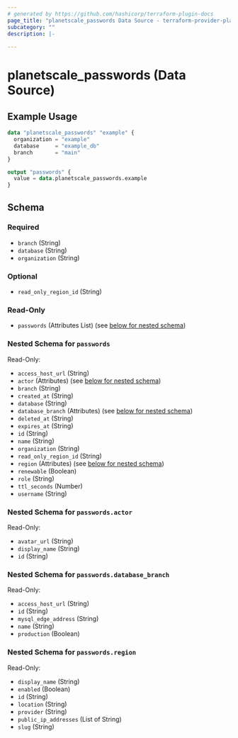 ```yaml
---
# generated by https://github.com/hashicorp/terraform-plugin-docs
page_title: "planetscale_passwords Data Source - terraform-provider-planetscale"
subcategory: ""
description: |-
  
---
```


# planetscale_passwords (Data Source)



## Example Usage

```terraform
data "planetscale_passwords" "example" {
  organization = "example"
  database     = "example_db"
  branch       = "main"
}

output "passwords" {
  value = data.planetscale_passwords.example
}
```

<!-- schema generated by tfplugindocs -->
## Schema

### Required

- `branch` (String)
- `database` (String)
- `organization` (String)

### Optional

- `read_only_region_id` (String)

### Read-Only

- `passwords` (Attributes List) (see [below for nested schema](#nestedatt--passwords))

<a id="nestedatt--passwords"></a>
### Nested Schema for `passwords`

Read-Only:

- `access_host_url` (String)
- `actor` (Attributes) (see [below for nested schema](#nestedatt--passwords--actor))
- `branch` (String)
- `created_at` (String)
- `database` (String)
- `database_branch` (Attributes) (see [below for nested schema](#nestedatt--passwords--database_branch))
- `deleted_at` (String)
- `expires_at` (String)
- `id` (String)
- `name` (String)
- `organization` (String)
- `read_only_region_id` (String)
- `region` (Attributes) (see [below for nested schema](#nestedatt--passwords--region))
- `renewable` (Boolean)
- `role` (String)
- `ttl_seconds` (Number)
- `username` (String)

<a id="nestedatt--passwords--actor"></a>
### Nested Schema for `passwords.actor`

Read-Only:

- `avatar_url` (String)
- `display_name` (String)
- `id` (String)


<a id="nestedatt--passwords--database_branch"></a>
### Nested Schema for `passwords.database_branch`

Read-Only:

- `access_host_url` (String)
- `id` (String)
- `mysql_edge_address` (String)
- `name` (String)
- `production` (Boolean)


<a id="nestedatt--passwords--region"></a>
### Nested Schema for `passwords.region`

Read-Only:

- `display_name` (String)
- `enabled` (Boolean)
- `id` (String)
- `location` (String)
- `provider` (String)
- `public_ip_addresses` (List of String)
- `slug` (String)
